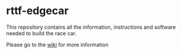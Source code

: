# rttf-edgecar
This repository contains all the information, instructions and software needed to build the race car.

Please go to the [wiki](https://github.com/PXLDigital/rttf-edgecar/wiki)
 for more information